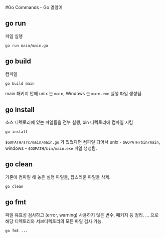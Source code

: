#Go Commands - Go 명령어

## go run
파일 실행
```sh
go run main/main.go
```

## go build
컴파일
```sh
go build main
```
main 패키지 안에 unix 는 `main`, Windows 는 `main.exe` 실행 파일 생성됨.

## go install
소스 디렉토리에 있는 파일들을 전부 실행, bin 디렉토리에 컴파일 시킴
```sh
go install
```
`$GOPATH/src/main/main.go` 가 있었다면 컴파일 되어서
unix - `$GOPATH/bin/main`, windows - `$GOPATH/bin/main.exe` 파일 생성됨.

## go clean
기존에 컴파일 해 놓은 실행 파일들, 잡스러운 파일들 삭제.
```sh
go clean
```

## go fmt
파일 유효성 검사하고 (error, warning) 사용하지 않은 변수, 패키지 등 정리.
... 으로 해당 디렉토리와 서브디렉토리의 모든 파일 검사 가능.
```sh
go fmt ...
```
